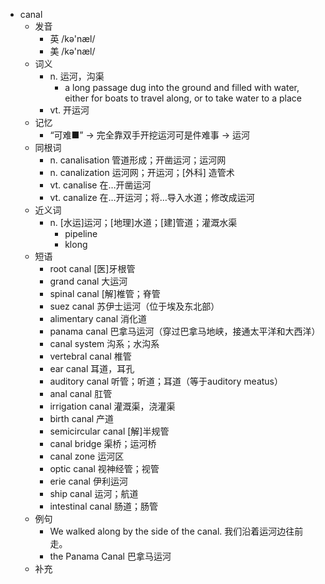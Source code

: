 - canal
  - 发音
    - 英 /kə'næl/
    - 美 /kə'næl/
  - 词义
    - n. 运河，沟渠
      - a long passage dug into the ground and filled with water, either for boats to travel along, or to take water to a place
    - vt. 开运河
  - 记忆
    - “可难■” → 完全靠双手开挖运河可是件难事 → 运河
  - 同根词
    - n. canalisation 管道形成；开凿运河；运河网
    - n. canalization 运河网；开运河；[外科] 造管术
    - vt. canalise 在…开凿运河
    - vt. canalize 在…开运河；将…导入水道；修改成运河
  - 近义词
    - n. [水运]运河；[地理]水道；[建]管道；灌溉水渠
      - pipeline
      - klong
  - 短语
    - root canal [医]牙根管
    - grand canal 大运河
    - spinal canal [解]椎管；脊管
    - suez canal 苏伊士运河（位于埃及东北部）
    - alimentary canal 消化道
    - panama canal 巴拿马运河（穿过巴拿马地峡，接通太平洋和大西洋）
    - canal system 沟系；水沟系
    - vertebral canal 椎管
    - ear canal 耳道，耳孔
    - auditory canal 听管；听道；耳道（等于auditory meatus）
    - anal canal 肛管
    - irrigation canal 灌溉渠，浇灌渠
    - birth canal 产道
    - semicircular canal [解]半规管
    - canal bridge 渠桥；运河桥
    - canal zone 运河区
    - optic canal 视神经管；视管
    - erie canal 伊利运河
    - ship canal 运河；航道
    - intestinal canal 肠道；肠管
  - 例句
    - We walked along by the side of the canal. 我们沿着运河边往前走。
    - the Panama Canal 巴拿马运河
  - 补充